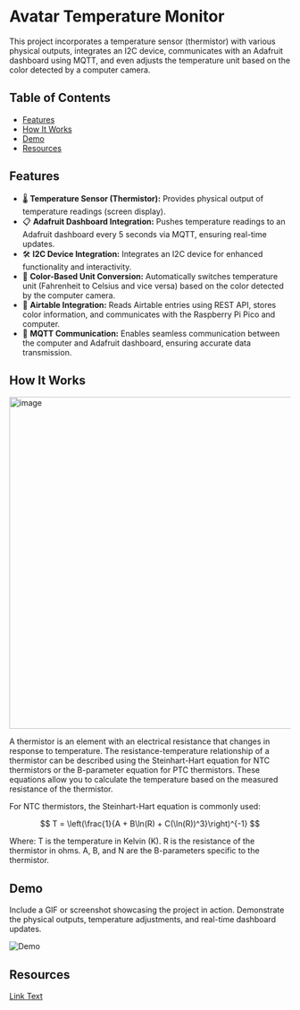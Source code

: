 # Avatar Temperature Monitor

This project incorporates a temperature sensor (thermistor) with various physical outputs, integrates an I2C device, communicates with an Adafruit dashboard using MQTT, and even adjusts the temperature unit based on the color detected by a computer camera.

## Table of Contents

- [Features](#features)
- [How It Works](#howitworks)
- [Demo](#demo)
- [Resources](#resources)
  

## Features

- 🌡️ **Temperature Sensor (Thermistor):** Provides physical output of temperature readings (screen display).
- 📋 **Adafruit Dashboard Integration:** Pushes temperature readings to an Adafruit dashboard every 5 seconds via MQTT, ensuring real-time updates.
- 🛠️ **I2C Device Integration:** Integrates an I2C device for enhanced functionality and interactivity.
- 🎨 **Color-Based Unit Conversion:** Automatically switches temperature unit (Fahrenheit to Celsius and vice versa) based on the color detected by the computer camera.
- 📝 **Airtable Integration:** Reads Airtable entries using REST API, stores color information, and communicates with the Raspberry Pi Pico and computer.
- 🚀 **MQTT Communication:** Enables seamless communication between the computer and Adafruit dashboard, ensuring accurate data transmission.

## How It Works
<img width="593" alt="image" src="https://github.com/robertg24/Temperature-Box/assets/149026170/d5fec662-2bf9-4d9a-8d8a-3ef9603aa853">

A thermistor is an element with an electrical resistance that changes in response to temperature. The resistance-temperature relationship of a thermistor can be described using the Steinhart-Hart equation for NTC thermistors or the B-parameter equation for PTC thermistors. These equations allow you to calculate the temperature based on the measured resistance of the thermistor.

For NTC thermistors, the Steinhart-Hart equation is commonly used:

$$
T = \left(\frac{1}{A + B\ln(R) + C(\ln(R))^3}\right)^{-1}
$$

Where:
T is the temperature in Kelvin (K).
R is the resistance of the thermistor in ohms.
A, B, and N are the B-parameters specific to the thermistor.

## Demo

Include a GIF or screenshot showcasing the project in action. Demonstrate the physical outputs, temperature adjustments, and real-time dashboard updates.

![Demo](url_to_your_demo_gif_or_screenshot)

## Resources
[Link Text](extension://bfdogplmndidlpjfhoijckpakkdjkkil/pdf/viewer.html?file=https%3A%2F%2Fwww.thinksrs.com%2Fdownloads%2Fpdfs%2Fapplicationnotes%2FLDC%2520Note%25204%2520NTC%2520Calculator.pdf)

